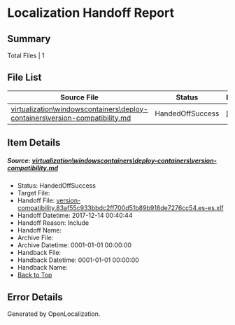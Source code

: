 # <a name='report-top'></a> Localization Handoff Report

## Summary
 Total Files | 1

## File List
 Source File | Status | Details 
 ----------- | ------ | ------- 
 [virtualization\windowscontainers\deploy-containers\version-compatibility.md](https://github.com/Microsoft/Virtualization-Documentation-Private/blob/7b58ed1779d8475abe5b9e8e69f764972882063d/virtualization/windowscontainers/deploy-containers/version-compatibility.md) | HandedOffSuccess | [Details](#e3e9d0ba52f7dddfa2f40a9d243467ab474b459e302)

## Item Details
##### <a name='e3e9d0ba52f7dddfa2f40a9d243467ab474b459e302'></a> Source: [virtualization\windowscontainers\deploy-containers\version-compatibility.md](https://github.com/Microsoft/Virtualization-Documentation-Private/blob/7b58ed1779d8475abe5b9e8e69f764972882063d/virtualization/windowscontainers/deploy-containers/version-compatibility.md)
* Status: HandedOffSuccess
* Target File: 
* Handoff File: [version-compatibility.83af55c933bbdc2ff700d51b89b918de7276cc54.es-es.xlf](https://github.com/MicrosoftDocs/Virtualization-Documentation-Private.handoff/blob/f7456b9f559911bf5bfd99a9b93cbc1e65ae399a/ol-handoff/MicrosoftDocs/Virtualization-Documentation-Private.es-es/live/version-compatibility.83af55c933bbdc2ff700d51b89b918de7276cc54.es-es.xlf)
* Handoff Datetime: 2017-12-14 00:40:44
* Handoff Reason: Include
* Handoff Name: 
* Archive File: 
* Archive Datetime: 0001-01-01 00:00:00
* Handback File: 
* Handback Datetime: 0001-01-01 00:00:00
* Handback Name: 
* [Back to Top](#report-top)


## Error Details

Generated by OpenLocalization.
